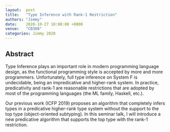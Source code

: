 ```yaml
--- 
layout:  post 
title:   "Type Inference with Rank-1 Restriction"
authors: "Jimmy"
date:    2020-10-27 10:00:00 +0800
venue:   "CB308"
categories: Jimmy 2020
--- 
```

## Abstract

Type Inference plays an important role in modern programming language design, as the functional programming style is accepted by more and more programmers.
Unfortunately, full type inference on System F is undecidable, being an impredicative and higher-rank system.
In practice, predicativity and rank-1 are reasonable restrictions that are adopted by most of the programming languages (the ML family, Haskell, etc.).

Our previous work (ICFP 2019) proposes an algorithm that completely infers types in a predicative higher-rank type system without the support to the top type (object-oriented subtyping).
In this seminar talk, I will introduce a new predicative algorithm that supports the top type with the rank-1 restriction.
